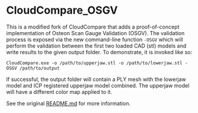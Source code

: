 CloudCompare_OSGV
============

This is a modified fork of CloudCompare that adds a proof-of-concept implementation of Osteon Scan Gauge Validation
(OSGV). The validation process is exposed via the new command-line function `-OSGV` which will perform the validation
between the first two loaded CAD (stl) models and write results to the given output folder. To demonstrate, it is invoked like so:

```shell
CloudCompare.exe -o /path/to/upperjaw.stl -o /path/to/lowerjaw.stl -OSGV /path/to/output
```

If successful, the output folder will contain a PLY mesh with the lowerjaw model and ICP registered upperjaw model combined.
The upperjaw model will have a different color map applied to it.

See the original [README.md](README_original.md) for more information.
